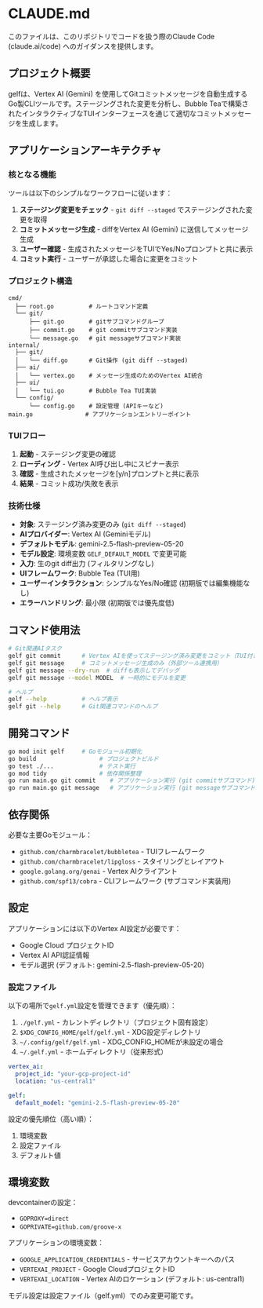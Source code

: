 # CLAUDE.md

このファイルは、このリポジトリでコードを扱う際のClaude Code (claude.ai/code) へのガイダンスを提供します。

## プロジェクト概要

gelfは、Vertex AI (Gemini) を使用してGitコミットメッセージを自動生成するGo製CLIツールです。ステージングされた変更を分析し、Bubble Teaで構築されたインタラクティブなTUIインターフェースを通じて適切なコミットメッセージを生成します。

## アプリケーションアーキテクチャ

### 核となる機能
ツールは以下のシンプルなワークフローに従います：
1. **ステージング変更をチェック** - `git diff --staged` でステージングされた変更を取得
2. **コミットメッセージ生成** - diffをVertex AI (Gemini) に送信してメッセージ生成
3. **ユーザー確認** - 生成されたメッセージをTUIでYes/Noプロンプトと共に表示
4. **コミット実行** - ユーザーが承認した場合に変更をコミット

### プロジェクト構造
```
cmd/
  ├── root.go          # ルートコマンド定義
  └── git/
      ├── git.go       # gitサブコマンドグループ
      ├── commit.go    # git commitサブコマンド実装
      └── message.go   # git messageサブコマンド実装
internal/
  ├── git/
  │   └── diff.go      # Git操作 (git diff --staged)
  ├── ai/
  │   └── vertex.go    # メッセージ生成のためのVertex AI統合
  ├── ui/
  │   └── tui.go       # Bubble Tea TUI実装
  └── config/
      └── config.go    # 設定管理 (APIキーなど)
main.go               # アプリケーションエントリーポイント
```

### TUIフロー
1. **起動** - ステージング変更の確認
2. **ローディング** - Vertex AI呼び出し中にスピナー表示
3. **確認** - 生成されたメッセージを[y/n]プロンプトと共に表示
4. **結果** - コミット成功/失敗を表示

### 技術仕様
- **対象**: ステージング済み変更のみ (`git diff --staged`)
- **AIプロバイダー**: Vertex AI (Geminiモデル)
- **デフォルトモデル**: gemini-2.5-flash-preview-05-20
- **モデル設定**: 環境変数 `GELF_DEFAULT_MODEL` で変更可能
- **入力**: 生のgit diff出力 (フィルタリングなし)
- **UIフレームワーク**: Bubble Tea (TUI用)
- **ユーザーインタラクション**: シンプルなYes/No確認 (初期版では編集機能なし)
- **エラーハンドリング**: 最小限 (初期版では優先度低)

## コマンド使用法

```bash
# Git関連AIタスク
gelf git commit      # Vertex AIを使ってステージング済み変更をコミット（TUI付き）
gelf git message     # コミットメッセージ生成のみ（外部ツール連携用）
gelf git message --dry-run  # diffも表示してデバッグ
gelf git message --model MODEL  # 一時的にモデルを変更

# ヘルプ
gelf --help          # ヘルプ表示
gelf git --help      # Git関連コマンドのヘルプ
```

## 開発コマンド

```bash
go mod init gelf     # Goモジュール初期化
go build                  # プロジェクトビルド
go test ./...             # テスト実行
go mod tidy               # 依存関係整理
go run main.go git commit    # アプリケーション実行 (git commitサブコマンド)
go run main.go git message   # アプリケーション実行 (git messageサブコマンド)
```

## 依存関係

必要な主要Goモジュール：
- `github.com/charmbracelet/bubbletea` - TUIフレームワーク
- `github.com/charmbracelet/lipgloss` - スタイリングとレイアウト
- `google.golang.org/genai` - Vertex AIクライアント
- `github.com/spf13/cobra` - CLIフレームワーク (サブコマンド実装用)

## 設定

アプリケーションには以下のVertex AI設定が必要です：
- Google Cloud プロジェクトID
- Vertex AI API認証情報
- モデル選択 (デフォルト: gemini-2.5-flash-preview-05-20)

### 設定ファイル

以下の場所で`gelf.yml`設定を管理できます（優先順）：

1. `./gelf.yml` - カレントディレクトリ（プロジェクト固有設定）
2. `$XDG_CONFIG_HOME/gelf/gelf.yml` - XDG設定ディレクトリ
3. `~/.config/gelf/gelf.yml` - XDG_CONFIG_HOMEが未設定の場合
4. `~/.gelf.yml` - ホームディレクトリ（従来形式）

```yaml
vertex_ai:
  project_id: "your-gcp-project-id"
  location: "us-central1"

gelf:
  default_model: "gemini-2.5-flash-preview-05-20"
```

設定の優先順位（高い順）：
1. 環境変数
2. 設定ファイル
3. デフォルト値

## 環境変数

devcontainerの設定：
- `GOPROXY=direct`
- `GOPRIVATE=github.com/groove-x`

アプリケーションの環境変数：
- `GOOGLE_APPLICATION_CREDENTIALS` - サービスアカウントキーへのパス
- `VERTEXAI_PROJECT` - Google CloudプロジェクトID
- `VERTEXAI_LOCATION` - Vertex AIのロケーション (デフォルト: us-central1)

モデル設定は設定ファイル（gelf.yml）でのみ変更可能です。
